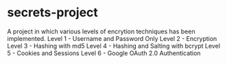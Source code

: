 # secrets-project
A project in which various levels of encrytion techniques has been implemented.
Level 1 - Username and Password Only
Level 2 - Encryption
Level 3 - Hashing with md5
Level 4 - Hashing and Salting with bcrypt
Level 5 - Cookies and Sessions
Level 6 - Google OAuth 2.0 Authentication
